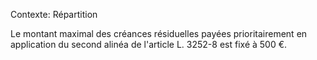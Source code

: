 Contexte: Répartition

Le montant maximal des créances résiduelles payées prioritairement en application du second alinéa de l'article L. 3252-8 est fixé à 500 €.